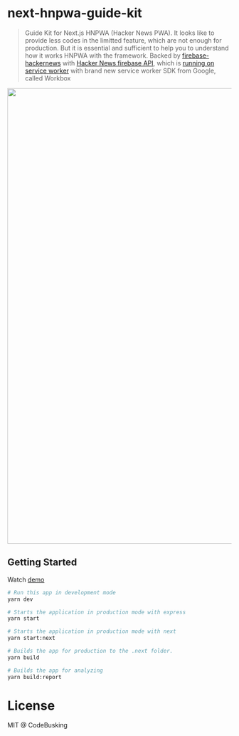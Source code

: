 # next-hnpwa-guide-kit

> Guide Kit for Next.js HNPWA (Hacker News PWA). It looks like to provide less codes in the limitted feature, which are not enough for production. But it is essential and sufficient to help you to understand how it works HNPWA with the framework. Backed by [firebase-hackernews](https://www.npmjs.com/package/firebase-hackernews) with [Hacker News firebase API](https://github.com/HackerNews/API), which is [running on service worker](https://github.com/codebusking/next-hnpwa-guide-kit/blob/master/generate-sw.js#L71) with brand new service worker SDK from Google, called Workbox

<p align="center">
<img src="https://user-images.githubusercontent.com/124117/27153738-93aab18e-518d-11e7-92d9-d4c70e05ca4e.png" width="1024" />
</p>

## Getting Started

Watch [demo](https://next-hnpwa.now.sh/)

```sh
# Run this app in development mode
yarn dev

# Starts the application in production mode with express
yarn start

# Starts the application in production mode with next
yarn start:next

# Builds the app for production to the .next folder.
yarn build

# Builds the app for analyzing
yarn build:report
```

# License

MIT @ CodeBusking
